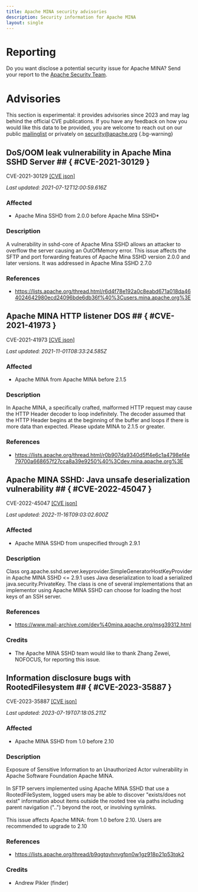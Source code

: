 ```yaml
---
title: Apache MINA security advisories
description: Security information for Apache MINA
layout: single
---
```


# Reporting

Do you want disclose a potential security issue for Apache MINA? Send your report to the [Apache Security Team](mailto:security@apache.org).

# Advisories

This section is experimental: it provides advisories since 2023 and may lag behind the official CVE publications. If you have any feedback on how you would like this data to be provided, you are welcome to reach out on our public [mailinglist](/mailinglist) or privately on [security@apache.org](mailto:security@apache.org)
{.bg-warning}

## DoS/OOM leak vulnerability in Apache Mina SSHD Server ## { #CVE-2021-30129 }

CVE-2021-30129 [\[CVE json\]](./CVE-2021-30129.cve.json)

_Last updated: 2021-07-12T12:00:59.616Z_

### Affected

* Apache Mina SSHD from 2.0.0 before Apache Mina SSHD*


### Description

A vulnerability in sshd-core of Apache Mina SSHD allows an attacker to overflow the server causing an OutOfMemory error.  This issue affects the SFTP and port forwarding features of Apache Mina SSHD version 2.0.0 and later versions.  It was addressed in Apache Mina SSHD 2.7.0

### References
* https://lists.apache.org/thread.html/r6d4f78e192a0c8eabd671a018da464024642980ecd24096bde6db36f%40%3Cusers.mina.apache.org%3E


## Apache MINA HTTP listener DOS ## { #CVE-2021-41973 }

CVE-2021-41973 [\[CVE json\]](./CVE-2021-41973.cve.json)

_Last updated: 2021-11-01T08:33:24.585Z_

### Affected

* Apache MINA from Apache MINA before 2.1.5


### Description

In Apache MINA, a specifically crafted, malformed HTTP request may cause the HTTP Header decoder to loop indefinitely.  The decoder assumed that the HTTP Header begins at the beginning of the buffer and loops if there is more data than expected.  Please update MINA to 2.1.5 or greater.

### References
* https://lists.apache.org/thread.html/r0b907da9340d5ff4e6c1a4798ef4e79700a668657f27cca8a39e9250%40%3Cdev.mina.apache.org%3E


## Apache MINA SSHD: Java unsafe deserialization vulnerability ## { #CVE-2022-45047 }

CVE-2022-45047 [\[CVE json\]](./CVE-2022-45047.cve.json)

_Last updated: 2022-11-16T09:03:02.600Z_

### Affected

* Apache MINA SSHD from unspecified through 2.9.1


### Description

Class org.apache.sshd.server.keyprovider.SimpleGeneratorHostKeyProvider in Apache MINA SSHD <= 2.9.1 uses Java deserialization to load a serialized java.security.PrivateKey. The class is one of several implementations that an implementor using Apache MINA SSHD can choose for loading the host keys of an SSH server.

### References
* https://www.mail-archive.com/dev%40mina.apache.org/msg39312.html


### Credits
* The Apache MINA SSHD team would like to thank Zhang Zewei, NOFOCUS, for reporting this issue.


## Information disclosure bugs with RootedFilesystem ## { #CVE-2023-35887 }

CVE-2023-35887 [\[CVE json\]](./CVE-2023-35887.cve.json)

_Last updated: 2023-07-19T07:18:05.211Z_

### Affected

* Apache MINA SSHD from 1.0 before 2.10


### Description

Exposure of Sensitive Information to an Unauthorized Actor vulnerability in Apache Software Foundation Apache MINA.<br><br>In SFTP servers implemented using Apache MINA SSHD that use a RootedFileSystem, logged users may be able to discover "exists/does not exist" information about items outside the rooted tree via paths including parent navigation ("..") beyond the root, or involving symlinks.<br><br>This issue affects Apache MINA: from 1.0 before 2.10. Users are recommended to upgrade to 2.10<br>

### References
* https://lists.apache.org/thread/b9qgtqvhnvgfpn0w1gz918p21p53tqk2


### Credits
* Andrew Pikler (finder)
